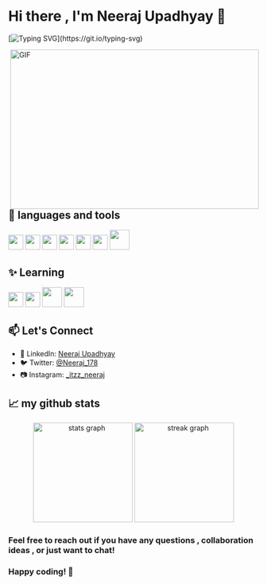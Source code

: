 # Hi there , I'm Neeraj Upadhyay 👋

[![Typing SVG](https://readme-typing-svg.demolab.com?font=Fira+Code&size=30&duration=10000&pause=1000&random=false&width=1600&height=60&lines=I'm+a+passionate+front-end+web+developer.+Trying+to+transform+visions+into+pixels.)](https://git.io/typing-svg)

<img align="right" alt="GIF" src="https://github.com/Anmol-Baranwal/Cool-GIFs-For-GitHub/assets/74038190/219bcc70-f5dc-466b-9a60-29653d8e8433" width="500" height="320">


## 🔧 languages and tools

<div align="left">
<img src="https://github.com/Anmol-Baranwal/Cool-GIFs-For-GitHub/assets/74038190/29fd6286-4e7b-4d6c-818f-c4765d5e39a9" width="30">
<img src="https://github.com/Anmol-Baranwal/Cool-GIFs-For-GitHub/assets/74038190/67f477ed-6624-42da-99f0-1a7b1a16eecb" width="30">
<img src="https://user-images.githubusercontent.com/74038190/212257454-16e3712e-945a-4ca2-b238-408ad0bf87e6.gif" width="30">
<img src="https://user-images.githubusercontent.com/74038190/212280805-9bcb336b-8c55-46a8-abf8-ff286ab55472.gif" width="30">
<img src="https://user-images.githubusercontent.com/74038190/212257465-7ce8d493-cac5-494e-982a-5a9deb852c4b.gif" width="30">
<img src="https://user-images.githubusercontent.com/74038190/212257468-1e9a91f1-b626-4baa-b15d-5c385dfa7ed2.gif" width="30">
<img src="https://user-images.githubusercontent.com/74038190/212281775-b468df30-4edc-4bf8-a4ee-f52e1aaddc86.gif" width="40">  
</div>

## ✨ Learning

<div align="left">
<img src="https://user-images.githubusercontent.com/74038190/212257460-738ff738-247f-4445-a718-cdd0ca76e2db.gif" width="30">
<img src="https://user-images.githubusercontent.com/74038190/212257467-871d32b7-e401-42e8-a166-fcfd7baa4c6b.gif" width="30">
<img src="https://github.com/Anmol-Baranwal/Cool-GIFs-For-GitHub/assets/74038190/1a797f46-efe4-41e6-9e75-5303e1bbcbfa" width="40">
<img src="https://github.com/Anmol-Baranwal/Cool-GIFs-For-GitHub/assets/74038190/398b19b1-9aae-4c1f-8bc0-d172a2c08d68" width="40">
</div>

<!--
<code><img height="20" width="20" src="https://www.pngegg.com/en/png-zkfee"></code>
<code><img height="20" src="https://raw.githubusercontent.com/github/explore/80688e429a7d4ef2fca1e82350fe8e3517d3494d/topics/javascript/javascript.png"></code>
<code><img height="20" src="https://raw.githubusercontent.com/github/explore/80688e429a7d4ef2fca1e82350fe8e3517d3494d/topics/react/react.png"></code>
<code><img height="20" src="https://raw.githubusercontent.com/github/explore/80688e429a7d4ef2fca1e82350fe8e3517d3494d/topics/nodejs/nodejs.png"></code>
<code><img height="20" src="https://raw.githubusercontent.com/github/explore/80688e429a7d4ef2fca1e82350fe8e3517d3494d/topics/cpp/cpp.png"></code>
<code><img height="20" src="https://raw.githubusercontent.com/github/explore/80688e429a7d4ef2fca1e82350fe8e3517d3494d/topics/git/git.png"></code> 
-->

## 📫 Let's Connect

- 👔 LinkedIn: [Neeraj Upadhyay](https://www.linkedin.com/in/neeraj-upadhyay-a527aa226?utm_source=share&utm_campaign=share_via&utm_content=profile&utm_medium=android_app) 
- 🐦 Twitter: [@Neeraj_178](https://x.com/Neeraj_178?t=SimfZ5p0Oz3E6cNMgTlKqg&s=08)
- 📷 Instagram: [_itzz_neeraj](https://www.instagram.com/invites/contact/?i=zib9lixemrsa&utm_content=48jiow0)


<!--
<div align="left">
<img src="https://user-images.githubusercontent.com/74038190/235294011-b8074c31-9097-4a65-a594-4151b58743a8.gif" width="40">(link-to-twitter)
<img src="https://user-images.githubusercontent.com/74038190/235294012-0a55e343-37ad-4b0f-924f-c8431d9d2483.gif" width="40">(link-to-linkedin)
<img src="https://user-images.githubusercontent.com/74038190/235294013-a33e5c43-a01c-43f6-b44d-a406d8b4ab75.gif" width="40">(link-to-instagram)
<img src="https://user-images.githubusercontent.com/74038190/235294015-47144047-25ab-417c-af1b-6746820a20ff.gif" width="40">
</div>
-->


## 📈 my github stats

<div align="center">
  <img src="https://github-readme-stats.vercel.app/api?username=NeerajUpadhyay01&show_icons=true&include_all_commits=true&count_private=true&layout=compact&theme=gotham&locale=en&order=1" height="200" alt="stats graph" />
<!--  <img src="https://github-readme-stats.vercel.app/api/top-langs?username=NeerajUpadhyay01&locale=en&card_width=320&layout=compact&langs_count=5&theme=gotham&order=2" height="200" alt="languages graph" />  -->
  <img src="https://streak-stats.demolab.com?user=NeerajUpadhyay01&locale=en&card_width=320&layout=compact&mode=daily&theme=gotham&border_radius=5&order=2" height="200" alt="streak graph"  />
</div>

### Feel free to reach out if you have any questions , collaboration ideas , or just want to chat!

### Happy coding! 🚀
